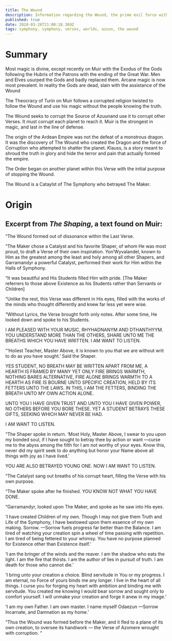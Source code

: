 ```yaml
---
title: The Wound
description: Information regarding the Wound, the prime evil force within The Symphony
published: true
date: 2020-03-26T21:00:18.369Z
tags: symphony, symphony, verses, worlds, azuun, the wound
---
```


# Summary
Most magic is divine, except recently on Muir with the Exodus of the Gods following the Hubris of the Patrons with the ending of the Great War. Men and Elves usurped the Gods and badly replaced them. Arcane magic is now most prevalent. In reality the Gods are dead, slain with the assistance of the Wound

The Theocracy of Turin on Muir follows a corrupted religion twisted to follow the Wound and use his magic without the people knowing the truth.

The Wound seeks to corrupt the Source of Azuunand use it to corrupt other Verses. It must corrupt each planet to reach it. Muir is the strongest in magic, and last in the line of defense.

The origin of the Ardean Empire was not the defeat of a monstrous dragon. It was the discovery of The Wound who created the Dragon and the force of Corruption who attempted to shatter the planet. Klauss, is a story meant to shroud the truth in glory and hide the terror and pain that actually formed the empire. 

The Order began on another planet within this Verse with the initial purpose of stopping the Wound.

The Wound is a Cataylst of The Symphony who betrayed The Maker.

# Origin


## Excerpt from *The Shaping*, a text found on Muir:

“The Wound formed out of dissonance within the Last Verse. 

“The Maker chose a Catalyst and his favorite Shaper, of whom He was most proud, to draft a Verse of their own  inspiration. Yon’Wyvalandel, known to Him as the greatest among the least and holy among all other Shapers, and Garramandyr a powerful Catalyst, performed their work for Him within the Halls of Symphony. 

“It was beautiful and His Students filled Him with pride. [The Maker referrers to those above Existence as his Students rather than Servants or Children]

“Unlike the rest, this Verse was different in His eyes, filled with the works of the minds who thought differently and knew far less yet were wise.

“Without Lyrics, the Verse brought forth only notes. After some time, He looked down and spoke to his Students.

I AM PLEASED WITH YOUR MUSIC, RHYHADNANYM AND DTHANTHYYM. YOU UNDERSTAND MORE THAN THE OTHERS, SHARE UNTO ME THE BREATHS WHICH YOU HAVE WRITTEN. I AM WANT TO LISTEN.

“‘Holiest Teacher, Master Above, it is known to you that we are without writ to do as you have sought.’ Said the Shaper.

YES STUDENT, NO BREATH MAY BE WRITTEN APART FROM ME, A HEARTH IS FRAMED BY MANY YET ONLY FIRE BRINGS WARMTH, NOTHING BARES ALTERNATIVE, FIRE ALONE BRINGS WARMTH TO A HEARTH AS FIRE IS BOURNE UNTO SPECIFIC CREATION, HELD BY ITS FETTERS UNTO THE LAWS. IN THIS, I AM THE FETTERS, BINDING THE BREATH UNTO MY OWN ACTION ALONE. 

UNTO YOU I HAVE GIVEN TRUST AND UNTO YOU I HAVE GIVEN POWER, NO OTHERS BEFORE YOU BORE THESE. YET A STUDENT BETRAYS THESE GIFTS, SEEKING WHICH MAY NEVER BE HAD.

I AM WANT TO LISTEN.

“The Shaper spoke in return. ‘Most Holy, Master Above, I swear to you upon my bonded soul, if I have sought to betray thee by action or want —curse me to the abyss among the filth for I am not worthy of your eyes. Know this, never did my spirit seek to do anything but honor your Name above all things with joy as I have lived.’

YOU ARE ALSO BETRAYED YOUNG ONE. 
NOW I AM WANT TO LISTEN.

“The Catalyst sang out breaths of his corrupt heart, filling the Verse with his own purpose. 

“The Maker spoke after he finished. 
YOU KNOW NOT WHAT YOU HAVE DONE.

“Garramandyr, looked upon The Maker, and spoke as he saw into His eyes.

‘I have created Children of my own. Though I may not give them Truth and Life of the Symphony, I have bestowed upon them essence of my own making. Sorrow. —Sorrow fuels progress far better than the Balance. I am tired of watching your creation spin a wheel of time passing with repetition. I am tired of being fettered to your whimsy. 
You have no purpose planned for Existence other than Existence itself.’

‘I am the bringer of the winds and the reaver. I am the shadow who eats the light. I am the fire that thirsts. I am the author of lies in pursuit of truth. I am death for those who cannot die.’

‘I bring unto your creation a choice. Blind servitude in You or my progress. I am eternal, no Force of yours binds me any longer. I live in the heart of all things. I curse you for forging my heart with ambition and binding me with servitude. You created me knowing I would bear sorrow and sought only to comfort yourself. I will unmake your creation and forge it anew in my image.’ 

‘I am my own Father. I am own master. I name myself Odaezun —Sorrow Incarnate, and Damnation as my home.’

“Thus the Wound was formed before the Maker, and it fled to a plane of its own creation, to oversee its handiwork — the Verse of Azomere wrought with corruption. “